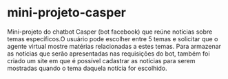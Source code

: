 # mini-projeto-casper
Mini-projeto do chatbot Casper (bot facebook) que reúne notícias sobre temas específicos.O usuário pode escolher entre 5 temas e solicitar que o agente virtual mostre matérias relacionadas a estes temas.
Para armazenar as notícias que serão apresentadas nas requisições do bot, também foi criado um site em que é possível cadastrar as notícias para serem mostradas quando o tema daquela notícia for escolhido.
